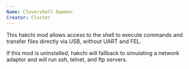 ```yaml
---
Name: Clovershell Daemon
Creator: Cluster
---
```

This hakchi mod allows access to the shell to execute commands and transfer files directly via USB, without UART and FEL.

If this mod is uninstalled, hakchi will fallback to simulating a network adaptor and will run ssh, telnet, and ftp servers.